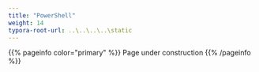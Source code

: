 ```yaml
---
title: "PowerShell"
weight: 14
typora-root-url: ..\..\..\..\static
---
```


{{% pageinfo color="primary" %}}
Page under construction
{{% /pageinfo %}}
